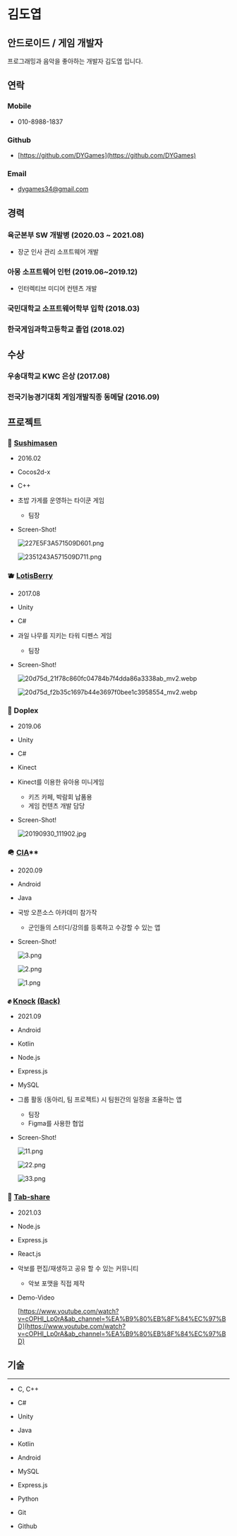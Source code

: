 # 김도엽

## 안드로이드 / 게임 개발자

프로그래밍과 음악을 좋아하는 개발자 김도엽 입니다.

## 연락

### Mobile

- 010-8988-1837

### Github

- [https://github.com/DYGames](https://github.com/DYGames)

### Email

- dygames34@gmail.com

## 경력

### 육군본부 SW 개발병 (2020.03 ~ 2021.08)

- 장군 인사 관리 소프트웨어 개발

### 아몽 소프트웨어 인턴 (2019.06~2019.12)

- 인터렉티브 미디어 컨텐츠 개발

### 국민대학교 소프트웨어학부 입학 (2018.03)

### 한국게임과학고등학교 졸업 (2018.02)

## 수상

### 우송대학교 KWC 은상 (2017.08)

### 전국기능경기대회 게임개발직종 동메달 (2016.09)

## 프로젝트

### 🍣 [Sushimasen](https://github.com/DYGames/Sushimasen)

- 2016.02

- Cocos2d-x
- C++

- 초밥 가게를 운영하는 타이쿤 게임
    - 팀장
- Screen-Shot!
    
    ![227E5F3A571509D601.png](articles/portfolio/227E5F3A571509D601.png)
    
    ![2351243A571509D711.png](articles/portfolio/2351243A571509D711.png)
    

### 🫐 [LotisBerry](https://github.com/DYGames/LotisBerry)

- 2017.08

- Unity
- C#

- 과일 나무를 지키는 타워 디펜스 게임
    - 팀장
- Screen-Shot!
    
    ![20d75d_21f78c860fc04784b7f4dda86a3338ab_mv2.webp](articles/portfolio/20d75d_21f78c860fc04784b7f4dda86a3338ab_mv2.webp)
    
    ![20d75d_f2b35c1697b44e3697f0bee1c3958554_mv2.webp](articles/portfolio/20d75d_f2b35c1697b44e3697f0bee1c3958554_mv2.webp)
    

### 🧒 Doplex

- 2019.06

- Unity
- C#
- Kinect

- Kinect를 이용한 유아용 미니게임
    - 키즈 카페, 박람회 납품용
    - 게임 컨텐츠 개발 담당
- Screen-Shot!
    
    ![20190930_111902.jpg](articles/portfolio/20190930_111902.jpg)
    

### 🪖 [CIA](https://github.com/osamhack2020/app_cia_cia)**

- 2020.09

- Android
- Java

- 국방 오픈소스 아카데미 참가작
    - 군인들의 스터디/강의를 등록하고 수강할 수 있는 앱
- Screen-Shot!
    
    ![3.png](articles/portfolio/3.png)
    
    ![2.png](articles/portfolio/2.png)
    
    ![1.png](articles/portfolio/1.png)
    

### ✊ [Knock](https://github.com/KMU-WINK/everytime-front) [(Back)](https://github.com/KMU-WINK/everytime-back)

- 2021.09

- Android
- Kotlin
- Node.js
- Express.js
- MySQL

- 그룹 활동 (동아리, 팀 프로젝트) 시 팀원간의 일정을 조율하는 앱
    - 팀장
    - Figma를 사용한 협업
- Screen-Shot!
    
    ![11.png](articles/portfolio/11.png)
    
    ![22.png](articles/portfolio/22.png)
    
    ![33.png](articles/portfolio/33.png)
    

### 🎸 [Tab-share](https://github.com/DYGames/tab-share)

- 2021.03

- Node.js
- Express.js
- React.js

- 악보를 편집/재생하고 공유 할 수 있는 커뮤니티
    - 악보 포맷을 직접 제작
- Demo-Video
    
    [https://www.youtube.com/watch?v=cOPHI_Lp0rA&ab_channel=%EA%B9%80%EB%8F%84%EC%97%BD](https://www.youtube.com/watch?v=cOPHI_Lp0rA&ab_channel=%EA%B9%80%EB%8F%84%EC%97%BD)
    

## 기술

---

- C, C++
- C#
- Unity
- Java
- Kotlin
- Android

- MySQL
- Express.js
- Python
- Git
- Github